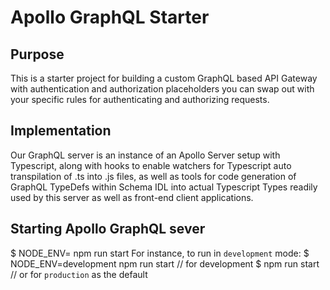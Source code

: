 Apollo GraphQL Starter
======================

## Purpose
This is a starter project for building a custom GraphQL based API Gateway with authentication and authorization placeholders you can swap out
with your specific rules for authenticating and authorizing requests.

## Implementation
Our GraphQL server is an instance of an Apollo Server setup with Typescript, along with hooks to enable watchers for Typescript auto transpilation of .ts into .js files, as well as tools for code generation of GraphQL TypeDefs within Schema IDL into actual Typescript Types readily used by this server as well as front-end client applications.

##  Starting Apollo GraphQL sever
$ NODE_ENV=<environment> npm run start 
For instance, to run in `development` mode:
$ NODE_ENV=development npm run start // for development
$ npm run start  // or for `production` as the default